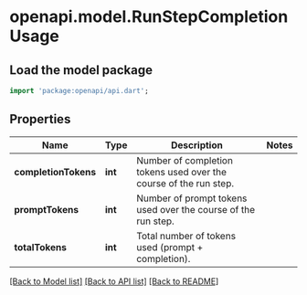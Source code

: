 # openapi.model.RunStepCompletionUsage

## Load the model package
```dart
import 'package:openapi/api.dart';
```

## Properties
Name | Type | Description | Notes
------------ | ------------- | ------------- | -------------
**completionTokens** | **int** | Number of completion tokens used over the course of the run step. | 
**promptTokens** | **int** | Number of prompt tokens used over the course of the run step. | 
**totalTokens** | **int** | Total number of tokens used (prompt + completion). | 

[[Back to Model list]](../README.md#documentation-for-models) [[Back to API list]](../README.md#documentation-for-api-endpoints) [[Back to README]](../README.md)


